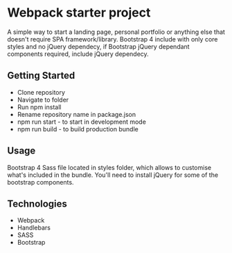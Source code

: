 # Webpack starter project

A simple way to start a landing page, personal portfolio or anything else that doesn't require SPA framework/library. Bootstrap 4 include with only core styles and no jQuery dependecy, if Bootstrap jQuery dependant components required, include jQuery dependecy.

## Getting Started

* Clone repository
* Navigate to folder
* Run npm install
* Rename repository name in package.json
* npm run start - to start in development mode
* npm run build - to build production bundle

## Usage
Bootstrap 4 Sass file located in styles folder, which allows to customise what's included in the bundle. You'll need to install jQuery for some of the bootstrap components.

## Technologies

* Webpack
* Handlebars
* SASS
* Bootstrap

